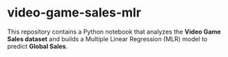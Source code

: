 # video-game-sales-mlr
This repository contains a Python notebook that analyzes the **Video Game Sales dataset** and builds a Multiple Linear Regression (MLR) model to predict **Global Sales**.
